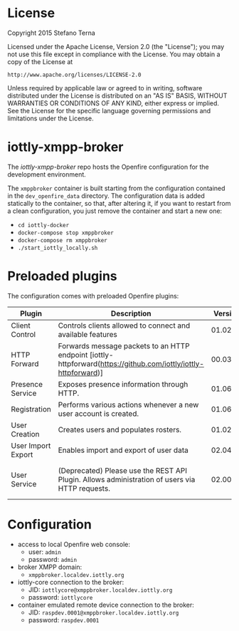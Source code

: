 # License

Copyright 2015 Stefano Terna

Licensed under the Apache License, Version 2.0 (the "License");
you may not use this file except in compliance with the License.
You may obtain a copy of the License at

    http://www.apache.org/licenses/LICENSE-2.0

Unless required by applicable law or agreed to in writing, software
distributed under the License is distributed on an "AS IS" BASIS,
WITHOUT WARRANTIES OR CONDITIONS OF ANY KIND, either express or implied.
See the License for the specific language governing permissions and
limitations under the License.

# iottly-xmpp-broker

The *iottly-xmpp-broker* repo hosts the Openfire configuration for the development environment.

The `xmppbroker` container is built starting from the configuration contained in the `dev_openfire_data` directory.
The configuration data is added statically to the container, so that, after altering it, if you want to restart from a clean configuration, you just remove the container and start a new one:
- `cd iottly-docker`
- `docker-compose stop xmppbroker`
- `docker-compose rm xmppbroker`
- `./start_iottly_locally.sh`

# Preloaded plugins
The configuration comes with preloaded Openfire plugins:

|Plugin             | Description                                                                                                    | Version   | Author                     |
|-------------------|----------------------------------------------------------------------------------------------------------------|-----------|----------------------------|
|Client Control     | Controls clients allowed to connect and available features                                                     | 01.02.00  | Jive Software              |
|HTTP Forward       | Forwards message packets to an HTTP endpoint [iottly-httpforward(https://github.com/iottly/iottly-httpforward)]| 00.03.01  | Stefano Terna              |
|Presence Service   | Exposes presence information through HTTP.                                                                     | 01.06.00  | Jive Software              |
|Registration       | Performs various actions whenever a new user account is created.                                               | 01.06.00  | Ryan Graham                |
|User Creation      | Creates users and populates rosters.                                                                           | 01.02.00  | Jive Software              |
|User Import Export | Enables import and export of user data                                                                         | 02.04.00  | Ryan Graham                |
|User Service       | (Deprecated) Please use the REST API Plugin. Allows administration of users via HTTP requests.                 | 02.00.02  | Roman Soldatow Justin Hunt |


# Configuration
- access to local Openfire web console:
  - user: `admin`
  - password: `admin`
- broker XMPP domain:
  - `xmppbroker.localdev.iottly.org`
- iottly-core connection to the broker:
  - JID: `iottlycore@xmppbroker.localdev.iottly.org`
  - password: `iottlycore`
- container emulated remote device connection to the broker:
  - JID: `raspdev.0001@xmppbroker.localdev.iottly.org`
  - password: `raspdev.0001`


